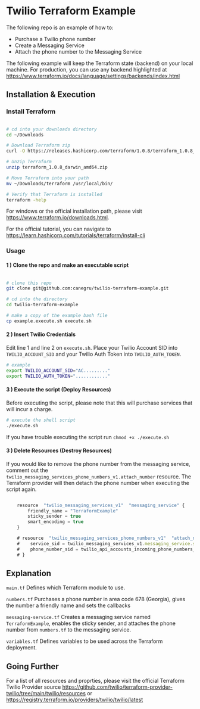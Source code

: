 # Twilio Terraform Example

The following repo is an example of how to:

- Purchase a Twilio phone number
- Create a Messaging Service
- Attach the phone number to the Messaging Service

The following example will keep the Terraform state (backend) on your local machine. For production, you can use any backend highlighted at https://www.terraform.io/docs/language/settings/backends/index.html

## Installation & Execution

### Install Terraform

```bash

# cd into your downloads directory
cd ~/Downloads

# Download Terraform zip
curl -O https://releases.hashicorp.com/terraform/1.0.8/terraform_1.0.8_darwin_amd64.zip

# Unzip Terraform
unzip terraform_1.0.8_darwin_amd64.zip

# Move Terraform into your path
mv ~/Downloads/terraform /usr/local/bin/

# Verify that Terraform is installed
terraform -help

```

For windows or the official installation path, please visit https://www.terraform.io/downloads.html.

For the official tutorial, you can navigate to https://learn.hashicorp.com/tutorials/terraform/install-cli

### Usage

#### 1 ) Clone the repo and make an executable script

```bash

# clone this repo
git clone git@github.com:canegru/twilio-terraform-example.git

# cd into the directory
cd twilio-terraform-example

# make a copy of the example bash file
cp example.execute.sh execute.sh

```

#### 2 ) Insert Twilio Credentials

Edit line 1 and line 2 on `execute.sh`. Place your Twilio Account SID into `TWILIO_ACCOUNT_SID` and your Twilio Auth Token into `TWILIO_AUTH_TOKEN`.

```bash
# example
export TWILIO_ACCOUNT_SID="AC........."
export TWILIO_AUTH_TOKEN="............"
```

#### 3 ) Execute the script (Deploy Resources)

Before executing the script, please note that this will purchase services that will incur a charge.

```bash
# execute the shell script
./execute.sh
```

If you have trouble executing the script run `chmod +x ./execute.sh`

#### 3 ) Delete Resources (Destroy Resources)

If you would like to remove the phone number from the messaging service, comment out the `twilio_messaging_services_phone_numbers_v1.attach_number` resource. The Terraform provider will then detach the phone number when executing the script again.

```js

    resource  "twilio_messaging_services_v1"  "messaging_service" {
	    friendly_name = "TerraformExample"
	    sticky_sender = true
	    smart_encoding = true
    }

    # resource  "twilio_messaging_services_phone_numbers_v1"  "attach_number" {
	#    service_sid = twilio_messaging_services_v1.messaging_service.sid
	#    phone_number_sid = twilio_api_accounts_incoming_phone_numbers_v2010.phone_number.sid
    # }

```

## Explanation

`main.tf`
Defines which Terraform module to use.

`numbers.tf`
Purchases a phone number in area code 678 (Georgia), gives the number a friendly name and sets the callbacks

`messaging-service.tf`
Creates a messaging service named `TerraformExample`, enables the sticky sender, and attaches the phone number from `numbers.tf` to the messaging service.

`variables.tf`
Defines variables to be used across the Terraform deployment.

## Going Further

For a list of all resources and proprties, please visit the official Terraform Twilio Provider source https://github.com/twilio/terraform-provider-twilio/tree/main/twilio/resources or https://registry.terraform.io/providers/twilio/twilio/latest
